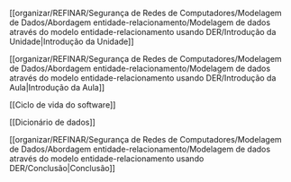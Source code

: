 [[organizar/REFINAR/Segurança de Redes de Computadores/Modelagem de Dados/Abordagem entidade-relacionamento/Modelagem de dados através do modelo entidade-relacionamento usando DER/Introdução da Unidade|Introdução da Unidade]]

[[organizar/REFINAR/Segurança de Redes de Computadores/Modelagem de Dados/Abordagem entidade-relacionamento/Modelagem de dados através do modelo entidade-relacionamento usando DER/Introdução da Aula|Introdução da Aula]]

[[Ciclo de vida do software]]

[[Dicionário de dados]]

[[organizar/REFINAR/Segurança de Redes de Computadores/Modelagem de Dados/Abordagem entidade-relacionamento/Modelagem de dados através do modelo entidade-relacionamento usando DER/Conclusão|Conclusão]]